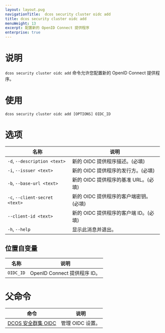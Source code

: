 ```yaml
---
layout: layout.pug
navigationTitle:  dcos security cluster oidc add
title: dcos security cluster oidc add
menuWeight: 13
excerpt: 配置新的 OpenID Connect 提供程序
enterprise: true
---
```



# 说明

`dcos security cluster oidc add` 命令允许您配置新的 OpenID Connect 提供程序。


# 使用

```
dcos security cluster oidc add [OPTIONS] OIDC_ID
```

# 选项

| 名称 | 说明 |
|--------|------------------|
| `-d`, `--description <text>` | 新的 OIDC 提供程序描述。(必填) | 
| `-i`, `--issuer <text>` | 新的 OIDC 提供程序的发行方。(必填) | 
| `-b`, `--base-url <text>` | 新的 OIDC 提供程序的基准 URL。(必填) | 
| `-c`, `--client-secret <text>` | 新的 OIDC 提供程序的客户端密钥。(必填) | 
| `--client-id <text>` | 新的 OIDC 提供程序的客户端 ID。(必填) | 
| `-h`, `--help` | 显示此消息并退出。|

## 位置自变量

| 名称 | 说明 |
|--------|------------------|
| `OIDC_ID` | OpenID Connect 提供程序 ID。 |

# 父命令

| 命令 | 说明 |
|---------|-------------|
| [DCOS 安全群集 OIDC](/cn/1.12/cli/command-reference/dcos-security/dcos-security-cluster/dcos-security-cluster-oidc/) | 管理 OIDC 设置。 |
